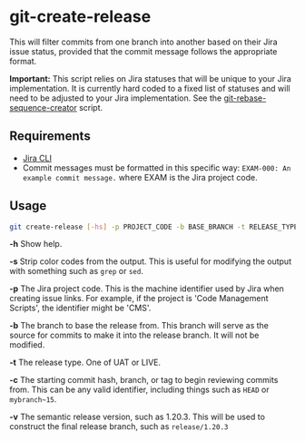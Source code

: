 # git-create-release

This will filter commits from one branch into another based on their Jira issue status, provided that the commit message follows the appropriate format.

**Important:** This script relies on Jira statuses that will be unique to your Jira implementation. It is currently hard coded to a fixed list of statuses and will need to be adjusted to your Jira implementation. See the [git-rebase-sequence-creator](../bin/git-rebase-sequence-creator.sh) script.

## Requirements

* [Jira CLI](https://github.com/foxythemes/jira-cli)
* Commit messages must be formatted in this specific way: `EXAM-000: An example commit message.` where EXAM is the Jira project code.

## Usage

```sh
git create-release [-hs] -p PROJECT_CODE -b BASE_BRANCH -t RELEASE_TYPE -c START_COMMIT -v RELEASE_VERSION
```

**-h** Show help.

**-s** Strip color codes from the output. This is useful for modifying the output with something such as `grep` or `sed`.

**-p** The Jira project code. This is the machine identifier used by Jira when creating issue links. For example, if the project is 'Code Management Scripts', the identifier might be 'CMS'.

**-b** The branch to base the release from. This branch will serve as the source for commits to make it into the release branch. It will not be modified.

**-t** The release type. One of UAT or LIVE.

**-c** The starting commit hash, branch, or tag to begin reviewing commits from. This can be any valid identifier, including things such as `HEAD` or `mybranch~15`.

**-v** The semantic release version, such as 1.20.3. This will be used to construct the final release branch, such as `release/1.20.3`

